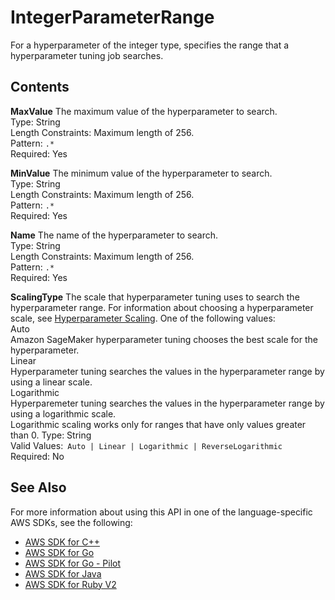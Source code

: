 # IntegerParameterRange<a name="API_IntegerParameterRange"></a>

For a hyperparameter of the integer type, specifies the range that a hyperparameter tuning job searches\.

## Contents<a name="API_IntegerParameterRange_Contents"></a>

 **MaxValue**   <a name="SageMaker-Type-IntegerParameterRange-MaxValue"></a>
The maximum value of the hyperparameter to search\.  
Type: String  
Length Constraints: Maximum length of 256\.  
Pattern: `.*`   
Required: Yes

 **MinValue**   <a name="SageMaker-Type-IntegerParameterRange-MinValue"></a>
The minimum value of the hyperparameter to search\.  
Type: String  
Length Constraints: Maximum length of 256\.  
Pattern: `.*`   
Required: Yes

 **Name**   <a name="SageMaker-Type-IntegerParameterRange-Name"></a>
The name of the hyperparameter to search\.  
Type: String  
Length Constraints: Maximum length of 256\.  
Pattern: `.*`   
Required: Yes

 **ScalingType**   <a name="SageMaker-Type-IntegerParameterRange-ScalingType"></a>
The scale that hyperparameter tuning uses to search the hyperparameter range\. For information about choosing a hyperparameter scale, see [Hyperparameter Scaling](http://docs.aws.amazon.com//sagemaker/latest/dg/automatic-model-tuning-define-ranges.html#scaling-type)\. One of the following values:    
Auto  
Amazon SageMaker hyperparameter tuning chooses the best scale for the hyperparameter\.  
Linear  
Hyperparameter tuning searches the values in the hyperparameter range by using a linear scale\.  
Logarithmic  
Hyperparemeter tuning searches the values in the hyperparameter range by using a logarithmic scale\.  
Logarithmic scaling works only for ranges that have only values greater than 0\.
Type: String  
Valid Values:` Auto | Linear | Logarithmic | ReverseLogarithmic`   
Required: No

## See Also<a name="API_IntegerParameterRange_SeeAlso"></a>

For more information about using this API in one of the language\-specific AWS SDKs, see the following:
+  [AWS SDK for C\+\+](https://docs.aws.amazon.com/goto/SdkForCpp/sagemaker-2017-07-24/IntegerParameterRange) 
+  [AWS SDK for Go](https://docs.aws.amazon.com/goto/SdkForGoV1/sagemaker-2017-07-24/IntegerParameterRange) 
+  [AWS SDK for Go \- Pilot](https://docs.aws.amazon.com/goto/SdkForGoPilot/sagemaker-2017-07-24/IntegerParameterRange) 
+  [AWS SDK for Java](https://docs.aws.amazon.com/goto/SdkForJava/sagemaker-2017-07-24/IntegerParameterRange) 
+  [AWS SDK for Ruby V2](https://docs.aws.amazon.com/goto/SdkForRubyV2/sagemaker-2017-07-24/IntegerParameterRange) 